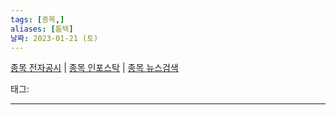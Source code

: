 ```yaml
---
tags: [종목,]
aliases: [톱텍]
날짜: 2023-01-21 (토)
---
```

[종목 전자공시](https://finance.naver.com/item/dart.naver?code=) |  [종목 인포스탁](https://www.infostock.co.kr/site/3d/3d_show.asp?codename=) | [종목 뉴스검색](https://m.search.naver.com/search.naver?where=m_news&sm=mtb_jum&query=톱텍)

태그: 

___

